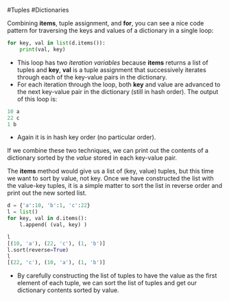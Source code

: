 #Tuples #Dictionaries 

Combining **items**, tuple assignment, and **for**, you can see a nice code pattern for traversing the keys and values of a dictionary in a single loop:
```python
for key, val in list(d.items()):
    print(val, key)
```
- This loop has two *iteration variables* because **items** returns a list of tuples and **key**, **val** is a tuple assignment that successively iterates through each of the key-value pairs in the dictionary.
- For each iteration through the loop, both **key** and value are advanced to the next key-value pair in the dictionary (still in hash order).
The output of this loop is:
```python
10 a 
22 c
1 b
```
- Again it is in hash key order (no particular order).

If we combine these two techniques, we can print out the contents of a dictionary sorted by the *value* stored in each key-value pair.

The **items** method would give us a list of (key, value) tuples, but this time we want to sort by value, not key. Once we have constructed the list with the value-key tuples, it is a simple matter to sort the list in reverse order and print out the new sorted list.
```python
d = {'a':10, 'b':1, 'c':22}
l = list()
for key, val in d.items():
    l.append( (val, key) )

l
[(10, 'a'), (22, 'c'), (1, 'b')]
l.sort(reverse=True)
l
[(22, 'c'), (10, 'a'), (1, 'b')]
```
- By carefully constructing the list of tuples to have the value as the first element of each tuple, we can sort the list of tuples and get our dictionary contents sorted by value.
